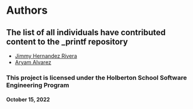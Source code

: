 # Authors

## The list of all individuals have contributed content to the _printf repository

- [Jimmy Hernandez Rivera](https://github.com/JimmyHernandez)
- [Aryam Alvarez](https://github.com/aryamalvrz)

### This project is licensed under the Holberton School Software Engineering Program

#### October 15, 2022
